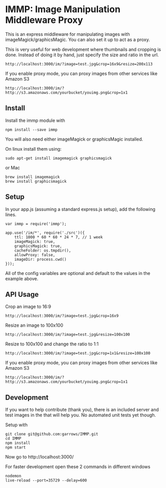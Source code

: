 IMMP: Image Manipulation Middleware Proxy
=========================================

This is an express middleware for manipulating images with imageMagick/graphicsMagic. You can also set it up to act as a proxy.

This is very useful for web development where thumbnails and cropping is done. Instead of doing it by hand, just specify the size and ratio in the url.

`http://localhost:3000/im/?image=test.jpg&crop=16x9&resize=200x113`

If you enable proxy mode, you can proxy images from other services like Amazon S3

`http://localhost:3000/im/?http://s3.amazonaws.com/yourbucket/youimg.png&crop=1x1`

Install
-------
Install the immp module with

```
npm install --save immp
```

You will also need either imageMagick or graphicsMagic installed.

On linux install them using:
```
sudo apt-get install imagemagick graphicsmagick
```
or Mac
```
brew install imagemagick
brew install graphicsmagick
```

Setup
-----

In your app.js (assuming a standard express.js setup), add the following lines.

```
var immp = require('immp');

app.use('/im/*', require('./src')({
    ttl: 1000 * 60 * 60 * 24 * 7, // 1 week
    imageMagick: true,
    graphicsMagick: true,
    cacheFolder: os.tmpdir(),
    allowProxy: false,
    imageDir: process.cwd()
}));
```

All of the config variables are optional and default to the values in the example above.


API Usage
---------
Crop an image to 16:9

`http://localhost:3000/im/?image=test.jpg&crop=16x9`

Resize an image to 100x100

`http://localhost:3000/im/?image=test.jpg&resize=100x100`

Resize to 100x100 and change the ratio to 1:1

`http://localhost:3000/im/?image=test.jpg&crop=1x1&resize=100x100`

If you enable proxy mode, you can proxy images from other services like Amazon S3

`http://localhost:3000/im/?http://s3.amazonaws.com/yourbucket/youimg.png&crop=1x1`




Development
-----------

If you want to help contribute (thank you), there is an included server and test images in the that will help you. No automated unit tests yet though.


Setup with
```
git clone git@github.com:garrows/IMMP.git
cd IMMP
npm install
npm start
```

Now go to http://localhost:3000/

For faster development open these 2 commands in different windows
```
nodemon
live-reload --port=35729 --delay=600
```
